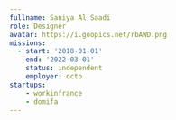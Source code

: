 ```yaml
---
fullname: Saniya Al Saadi
role: Designer
avatar: https://i.goopics.net/rbAWD.png
missions:
  - start: '2018-01-01'
    end: '2022-03-01'
    status: independent
    employer: octo
startups:
    - workinfrance
    - domifa
---
```

